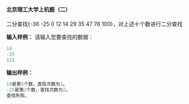 ####  北京理工大学上机题（二） 
二分查找{-36 -25 0 12 14 29 35 47 76 100}，对上述十个数进行二分查找

**输入样例：**
请输入您要查找的数据：
``` c
14
-25
121
``` 
**输出样例：**
``` c
14是第5个数，查找次数为1。
-25是第2个数，查找次数为2。
查找失败。
```